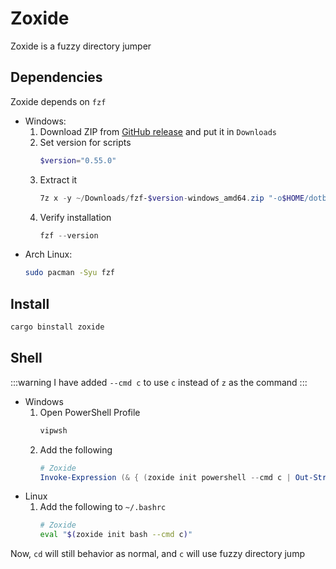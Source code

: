 # Zoxide
Zoxide is a fuzzy directory jumper

## Dependencies
Zoxide depends on `fzf`

- Windows:
    1. Download ZIP from [GitHub release](https://github.com/junegunn/fzf/releases) and put it in `Downloads`
    2. Set version for scripts
        ```powershell
        $version="0.55.0"
        ```
    3. Extract it
        ```powershell
        7z x -y ~/Downloads/fzf-$version-windows_amd64.zip "-o$HOME/dotbin/extra/bin"
    4. Verify installation
        ```powershell
        fzf --version
        ```
- Arch Linux:
    ```bash
    sudo pacman -Syu fzf
    ```

## Install
```bash
cargo binstall zoxide
```

## Shell
:::warning
I have added `--cmd c` to use `c` instead of `z` as the command
:::
- Windows
    1. Open PowerShell Profile
        ```powershell
        vipwsh
        ```
    2. Add the following
        ```powershell
        # Zoxide
        Invoke-Expression (& { (zoxide init powershell --cmd c | Out-String) })
        ```
- Linux
    1. Add the following to `~/.bashrc`
        ```bash
        # Zoxide 
        eval "$(zoxide init bash --cmd c)"
        ```

Now, `cd` will still behavior as normal, and `c` will use fuzzy directory jump
